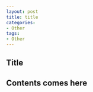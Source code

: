 ```yaml
---
layout: post
title: title
categories:
- Other
tags:
- Other
---
```


     
	 
## Title
Contents comes here
----
